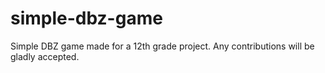# simple-dbz-game
Simple DBZ game made for a 12th grade project.
Any contributions will be gladly accepted.
